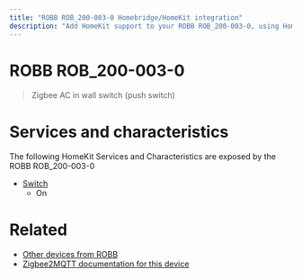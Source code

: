 ```yaml
---
title: "ROBB ROB_200-003-0 Homebridge/HomeKit integration"
description: "Add HomeKit support to your ROBB ROB_200-003-0, using Homebridge, Zigbee2MQTT and homebridge-z2m."
---
```

<!---
This file has been GENERATED using src/docgen/docgen.ts
DO NOT EDIT THIS FILE MANUALLY!
-->
# ROBB ROB_200-003-0
> Zigbee AC in wall switch (push switch)


# Services and characteristics
The following HomeKit Services and Characteristics are exposed by
the ROBB ROB_200-003-0

* [Switch](../../switch.md)
  * On


# Related
* [Other devices from ROBB](../index.md#robb)
* [Zigbee2MQTT documentation for this device](https://www.zigbee2mqtt.io/devices/ROB_200-003-0.html)